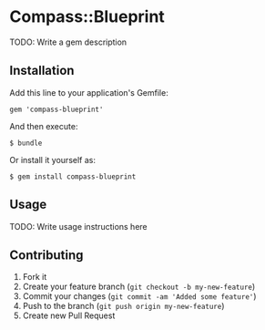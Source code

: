 # Compass::Blueprint

TODO: Write a gem description

## Installation

Add this line to your application's Gemfile:

    gem 'compass-blueprint'

And then execute:

    $ bundle

Or install it yourself as:

    $ gem install compass-blueprint

## Usage

TODO: Write usage instructions here

## Contributing

1. Fork it
2. Create your feature branch (`git checkout -b my-new-feature`)
3. Commit your changes (`git commit -am 'Added some feature'`)
4. Push to the branch (`git push origin my-new-feature`)
5. Create new Pull Request
